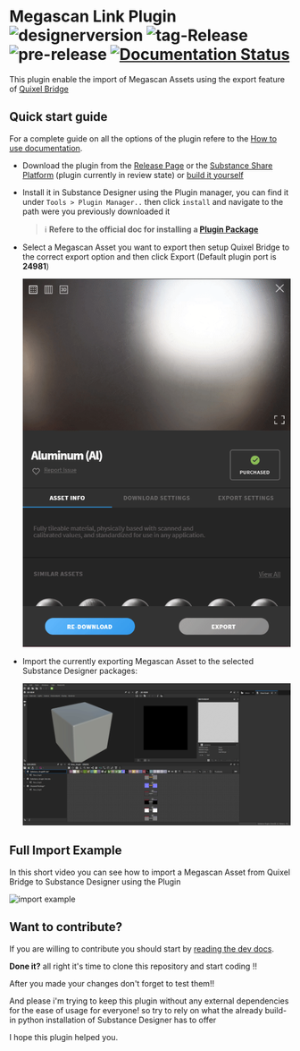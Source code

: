 # Megascan Link Plugin ![designerversion](https://img.shields.io/badge/designer%20version-2019.3%20or%20newer-green) ![tag-Release](https://github.com/Raider-Arts/megascan-link/workflows/tag-Release/badge.svg) ![pre-release](https://github.com/Raider-Arts/megascan-link/workflows/pre-release/badge.svg) [![Documentation Status](https://readthedocs.org/projects/megascan-link/badge/?version=latest)](https://megascan-link.readthedocs.io/en/latest/?badge=latest)
This plugin enable the import of Megascan Assets using the export feature of [Quixel Bridge](https://quixel.com/bridge)

## Quick start guide

For a complete guide on all the options of the plugin refere to the [How to use documentation](https://megascan-link.readthedocs.io/en/latest/?badge=latest).

 - Download the plugin from the [Release Page](https://github.com/Raider-Arts/megascan-link/releases) or the [Substance Share Platform](http://todoaddlink) (plugin currently in review state) or [build it yourself](https://megascan-link.readthedocs.io/en/latest/prerequisites.html)

 - Install it in Substance Designer using the Plugin manager, you can find it under ``Tools > Plugin Manager..`` then click ``install`` and navigate to the path were you previously downloaded it
 
    > :information_source: **Refere to the official doc for installing a [Plugin Package](https://docs.substance3d.com/sddoc/plugins-packages-182257045.html)**

 - Select a Megascan Asset you want to export then setup Quixel Bridge to the correct export option and then click Export (Default plugin port is **24981**)

    ![bridge export](doc/_static/megascan_setup.gif)

 - Import the currently exporting Megascan Asset to the selected Substance Designer packages:

    ![designer import](doc/_static/designer_import.gif)

## Full Import Example
In this short video you can see how to import a Megascan Asset from Quixel Bridge to Substance Designer using the Plugin

![import example](doc/_static/import_example.gif)

## Want to contribute?
If you are willing to contribute you should start by [reading the dev docs](https://megascan-link.readthedocs.io/en/latest/).

**Done it?** all right it's time to clone this repository and start coding !!

After you made your changes don't forget to test them!! 

And please i'm trying to keep this plugin without any external dependencies for the ease of usage for everyone! so try to rely on what the already build-in python installation of Substance Designer has to offer

I hope this plugin helped you. 
